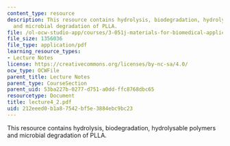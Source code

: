 ```yaml
---
content_type: resource
description: This resource contains hydrolysis, biodegradation, hydrolysable polymers
  and microbial degradation of PLLA.
file: /ol-ocw-studio-app/courses/3-051j-materials-for-biomedical-applications-spring-2006/212eeed0b1a87542bf5e3884ebc9bc23_lecture4_2.pdf
file_size: 1356036
file_type: application/pdf
learning_resource_types:
- Lecture Notes
license: https://creativecommons.org/licenses/by-nc-sa/4.0/
ocw_type: OCWFile
parent_title: Lecture Notes
parent_type: CourseSection
parent_uid: 53ba227b-0277-d751-a0dd-ffc8768dbc65
resourcetype: Document
title: lecture4_2.pdf
uid: 212eeed0-b1a8-7542-bf5e-3884ebc9bc23
---
```

This resource contains hydrolysis, biodegradation, hydrolysable polymers and microbial degradation of PLLA.